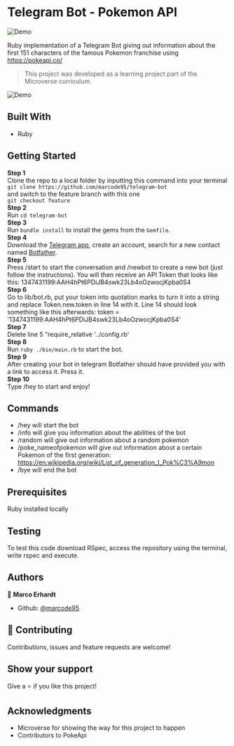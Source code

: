 # Telegram Bot - Pokemon API

![Demo](https://www.pokewiki.de/images/thumb/6/6c/Sugimori_025.png/250px-Sugimori_025.png)

Ruby implementation of a Telegram Bot giving out information about the first 151 characters of the famous Pokemon franchise using https://pokeapi.co/ 

> This project was developed as a learning project part of the Microverse curriculum.

![Demo](https://media.giphy.com/media/qP7w0NhZvs62YUtpdC/giphy.gif)

## Built With

- Ruby

## Getting Started

**Step 1**<br>
Clone the repo to a local folder by inputting this command into your terminal<br>
`git clone https://github.com/marcode95/telegram-bot`<br>
and switch to the feature branch with this one<br>
`git checkout feature`<br>
**Step 2**<br>
Run `cd telegram-bot`<br>
**Step 3**<br>
Run `bundle install` to install the gems from the `Gemfile`.<br>
**Step 4**<br>
Download the [Telegram app](https://desktop.telegram.org/), create an account, search for a new contact named [Botfather](https://t.me/botfather).<br>
**Step 5**<br>
Press /start to start the conversation and /newbot to create a new bot (just follow the instructions). You will then receive an API Token that looks like this: 1347431199:AAH4hPt6PDiJB4swk23Lb4oOzwocjKpba0S4<br>
**Step 6**<br>
Go to lib/bot.rb, put your token into quotation marks to turn it into a string and replace Token.new.token in line 14 with it. Line 14 should look something like this afterwards:  token = '1347431199:AAH4hPt6PDiJB4swk23Lb4oOzwocjKpba0S4'<br>
**Step 7**<br>
Delete line 5 "require_relative '../config.rb'<br>
**Step 8**<br>
Run `ruby ./bin/main.rb` to start the bot.<br>
**Step 9**<br>
After creating your bot in telegram Botfather should have provided you with a link to access it. Press it.<br>
**Step 10**<br>
Type /hey to start and enjoy!

## Commands

- /hey will start the bot
- /info will give you information about the abilities of the bot
- /random will give out information about a random pokemon
- /poke_nameofpokemon will give out information about a certain Pokemon of the first generation: https://en.wikipedia.org/wiki/List_of_generation_I_Pok%C3%A9mon
- /bye will end the bot

## Prerequisites

Ruby installed locally

## Testing

To test this code download RSpec, access the repository using the terminal, write rspec and execute.

## Authors

👤 **Marco Erhardt**

- Github: [@marcode95](https://github.com/marcode95)


## 🤝 Contributing

Contributions, issues and feature requests are welcome!

## Show your support

Give a ⭐️ if you like this project!

## Acknowledgments

- Microverse for showing the way for this project to happen
- Contributors to PokeApi
